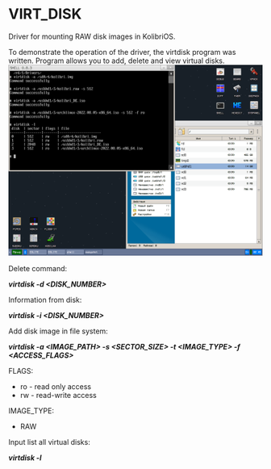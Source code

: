 # VIRT_DISK
Driver for mounting RAW disk images in KolibriOS.

To demonstrate the operation of the driver, the virtdisk program was written. Program allows you to add, delete and view virtual disks.
![foto](https://github.com/Doczom/VIRT_DISK/blob/main/utils/scr_1.png)

Delete command:
 
   ___virtdisk -d <DISK_NUMBER>___

Information from disk:

   ___virtdisk -i <DISK_NUMBER>___

Add disk image in file system:

   ___virtdisk -a <IMAGE_PATH> -s <SECTOR_SIZE> -t <IMAGE_TYPE> -f <ACCESS_FLAGS>___

FLAGS:
 - ro - read only access
 - rw - read-write access

IMAGE_TYPE:
 - RAW

Input list all virtual disks:

   ___virtdisk -l___
